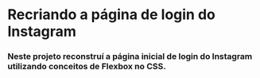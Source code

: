 # Recriando a página de login do Instagram
### Neste projeto reconstruí a página inicial de login do Instagram utilizando conceitos de Flexbox no CSS.
